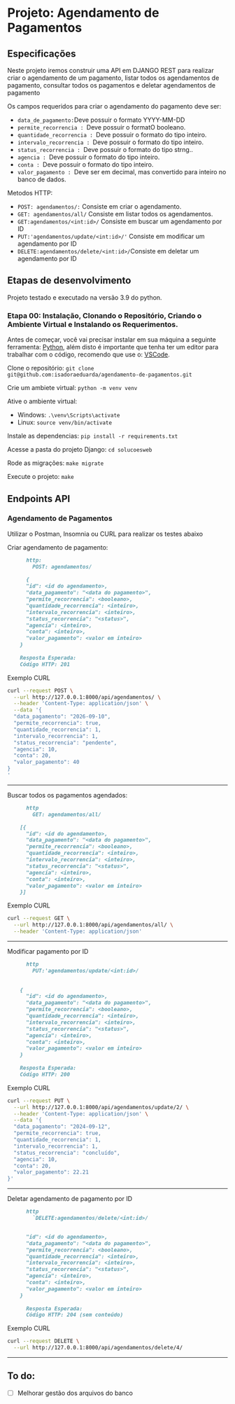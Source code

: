 # Projeto: Agendamento de Pagamentos

## Especificações

Neste projeto iremos construir uma API em DJANGO REST para realizar criar o agendamento de um pagamento, listar todos os agendamentos de pagamento, consultar todos os pagamentos e deletar agendamentos de pagamento

Os campos requeridos para criar o agendamento do pagamento deve ser: 
+ `data_de_pagamento:`Deve possuir o formato YYYY-MM-DD 
+ `permite_recorrencia : `Deve possuir o formatO booleano.
+ `quantidade_recorrencia : `Deve possuir o formato do tipo inteiro.
+ `intervalo_recorrencia : `Deve possuir o formato do tipo inteiro.
+ `status_recorrencia : `Deve possuir o formato do tipo strng..
+ `agencia : `Deve possuir o formato do tipo inteiro.
+ `conta : `Deve possuir o formato do tipo inteiro.
+ `valor_pagamento : `Deve ser em decimal, mas convertido para inteiro no banco de dados.
  
Metodos HTTP: 
+ `POST: agendamentos/:` Consiste em criar o agendamento. 
+ `GET: agendamentos/all/` Consiste em listar todos os agendamentos.
+ `GET:agendamentos/<int:id>/` Consiste em buscar um agendamento por ID
+ `PUT:'agendamentos/update/<int:id>/'` Consiste em modificar um agendamento por ID
+ `DELETE:agendamentos/delete/<int:id>/`Consiste em deletar um agendamento por ID 

## Etapas de desenvolvimento

Projeto testado e executado na versão 3.9 do python.

### Etapa 00: Instalação, Clonando o Repositório, Criando o Ambiente Virtual e Instalando os Requerimentos.

Antes de começar, você vai precisar instalar em sua máquina a seguinte ferramenta: [Python](https://python.org.br), além disto é importante que tenha ter um editor para trabalhar com o código, recomendo que use o: [VSCode](https://code.visualstudio.com/).

Clone o repositório: `git clone git@github.com:isadoraeduarda/agendamento-de-pagamentos.git`

Crie um ambiete virtual: `python -m venv venv`

Ative o ambiente virtual: 

- Windows: `.\venv\Scripts\activate`
- Linux: `source venv/bin/activate`

Instale as dependencias: `pip install -r requirements.txt`      

Acesse a pasta do projeto Django: `cd solucoesweb`

Rode as migrações: `make migrate`

Execute o projeto: `make`
 
## Endpoints API

### Agendamento de Pagamentos

Utilizar o Postman, Insomnia ou CURL para realizar os testes abaixo

Criar agendamento de pagamento: 

```md
      http:
        POST: agendamentos/
    
      {
      "id": <id do agendamento>,
      "data_pagamento": "<data do pagamento>",
      "permite_recorrencia": <booleano>,
      "quantidade_recorrencia": <inteiro>,
      "intervalo_recorrencia": <inteiro>,
      "status_recorrencia": "<status>",
      "agencia": <inteiro>,
      "conta": <inteiro>,
      "valor_pagamento": <valor em inteiro>
    }
    
    Resposta Esperada:
    Código HTTP: 201
```

Exemplo CURL

```sh
curl --request POST \
  --url http://127.0.0.1:8000/api/agendamentos/ \
  --header 'Content-Type: application/json' \
  --data '{
  "data_pagamento": "2026-09-10",
  "permite_recorrencia": true,
  "quantidade_recorrencia": 1,
  "intervalo_recorrencia": 1,
  "status_recorrencia": "pendente",
  "agencia": 10,
  "conta": 20,
  "valor_pagamento": 40
}
'
```

---

Buscar todos os pagamentos agendados:

```md
      http
        GET: agendamentos/all/

    [{
      "id": <id do agendamento>,
      "data_pagamento": "<data do pagamento>",
      "permite_recorrencia": <booleano>,
      "quantidade_recorrencia": <inteiro>,
      "intervalo_recorrencia": <inteiro>,
      "status_recorrencia": "<status>",
      "agencia": <inteiro>,
      "conta": <inteiro>,
      "valor_pagamento": <valor em inteiro>
    }]
```   

Exemplo CURL

```sh
curl --request GET \
  --url http://127.0.0.1:8000/api/agendamentos/all/ \
  --header 'Content-Type: application/json'
```

---

Modificar pagamento por ID

```md
      http
        PUT:'agendamentos/update/<int:id>/

  
    {
      "id": <id do agendamento>,
      "data_pagamento": "<data do pagamento>",
      "permite_recorrencia": <booleano>,
      "quantidade_recorrencia": <inteiro>,
      "intervalo_recorrencia": <inteiro>,
      "status_recorrencia": "<status>",
      "agencia": <inteiro>,
      "conta": <inteiro>,
      "valor_pagamento": <valor em inteiro>
    }
    
    Resposta Esperada:
    Código HTTP: 200
```

Exemplo CURL

```sh
curl --request PUT \
  --url http://127.0.0.1:8000/api/agendamentos/update/2/ \
  --header 'Content-Type: application/json' \
  --data '{
  "data_pagamento": "2024-09-12",
  "permite_recorrencia": true,
  "quantidade_recorrencia": 1,
  "intervalo_recorrencia": 1,
  "status_recorrencia": "concluído",
  "agencia": 10,
  "conta": 20,
  "valor_pagamento": 22.21
}'
```

---

Deletar agendamento de pagamento por ID  

```md
      http
        `DELETE:agendamentos/delete/<int:id>/


      "id": <id do agendamento>,
      "data_pagamento": "<data do pagamento>",
      "permite_recorrencia": <booleano>,
      "quantidade_recorrencia": <inteiro>,
      "intervalo_recorrencia": <inteiro>,
      "status_recorrencia": "<status>",
      "agencia": <inteiro>,
      "conta": <inteiro>,
      "valor_pagamento": <valor em inteiro>
    }
    
      Resposta Esperada:
      Código HTTP: 204 (sem conteúdo)
```

Exemplo CURL

```sh
curl --request DELETE \
  --url http://127.0.0.1:8000/api/agendamentos/delete/4/ 
```

---

## To do: 

- [ ] Melhorar gestão dos arquivos do banco
